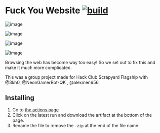 # Fuck You Website [![build](https://github.com/3kh0/fuckyouwebsite/actions/workflows/bundle.yml/badge.svg)](https://github.com/3kh0/fuckyouwebsite/actions/workflows/bundle.yml)

![image](https://github.com/user-attachments/assets/30dc2243-b83a-4604-8850-95bbb1e1745b)

![image](https://github.com/user-attachments/assets/44f071f9-a3e1-4811-b711-f29c8aec4da9)

![image](https://github.com/user-attachments/assets/4308f25b-1d50-40d7-9a85-84dc94c5a86d)

![image](https://github.com/user-attachments/assets/724d05a2-ed09-4ae0-98ed-f9e8b6f22ac8)



Browsing the web has become way too easy! So we set out to fix this and make it much more complicated.

This was a group project made for Hack Club Scrapyard Flagship with @3kh0, @NeonGamerBot-QK , @alexmen656

## Installing

1. Go to [the actions page](https://github.com/3kh0/fuckyouwebsite/actions/workflows/bundle.yml)
2. Click on the latest run and download the artifact at the bottom of the page.
3. Rename the file to remove the `.zip` at the end of the file name.
